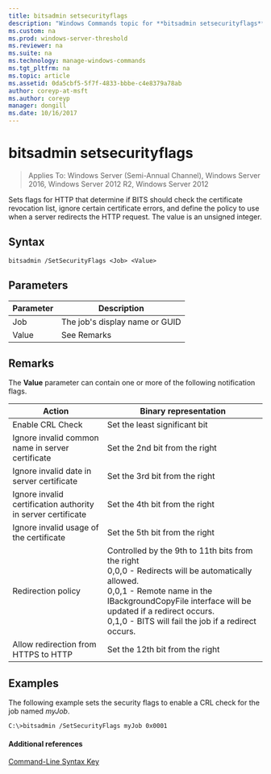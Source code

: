 ```yaml
---
title: bitsadmin setsecurityflags
description: "Windows Commands topic for **bitsadmin setsecurityflags** - Sets flags for HTTP that determine if BITS should check the certificate revocation list, ignore certain certificate errors, and define the policy to use when a server redirects the HTTP request."
ms.custom: na
ms.prod: windows-server-threshold
ms.reviewer: na
ms.suite: na
ms.technology: manage-windows-commands
ms.tgt_pltfrm: na
ms.topic: article
ms.assetid: 0da5cbf5-5f7f-4833-bbbe-c4e8379a78ab
author: coreyp-at-msft
ms.author: coreyp
manager: dongill
ms.date: 10/16/2017
---
```


# bitsadmin setsecurityflags

> Applies To: Windows Server (Semi-Annual Channel), Windows Server 2016, Windows Server 2012 R2, Windows Server 2012

Sets flags for HTTP that determine if BITS should check the certificate revocation list, ignore certain certificate errors, and define the policy to use when a server redirects the HTTP request. The value is an unsigned integer.

## Syntax

```
bitsadmin /SetSecurityFlags <Job> <Value>
```

## Parameters

|Parameter|Description|
|---------|-----------|
|Job|The job's display name or GUID|
|Value|See Remarks|

## Remarks

The **Value** parameter can contain one or more of the following notification flags.

|Action|Binary representation|
|------|---------------------|
|Enable CRL Check|Set the least significant bit|
|Ignore invalid common name in server certificate|Set the 2nd bit from the right|
|Ignore invalid date in server certificate|Set the 3rd bit from the right|
|Ignore invalid certification authority in server certificate|Set the 4th bit from the right|
|Ignore invalid usage of the certificate|Set the 5th bit from the right|
|Redirection policy|Controlled by the 9th to 11th bits from the right</br>0,0,0 - Redirects will be automatically allowed.</br>0,0,1 - Remote name in the IBackgroundCopyFile interface will be updated if a redirect occurs.</br>0,1,0 - BITS will fail the job if a redirect occurs.|
|Allow redirection from HTTPS to HTTP|Set the 12th bit from the right|

## <a name="BKMK_examples"></a>Examples

The following example sets the security flags to enable a CRL check for the job named *myJob*.
```
C:\>bitsadmin /SetSecurityFlags myJob 0x0001
```

#### Additional references

[Command-Line Syntax Key](command-line-syntax-key.md)